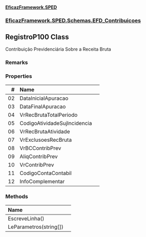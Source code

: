#### [EficazFramework.SPED](EficazFrameworkSPED.md 'EficazFramework SPED')
### [EficazFramework.SPED.Schemas.EFD_Contribuicoes](EficazFramework.SPED.Schemas.EFD_Contribuicoes.md 'EficazFramework.SPED.Schemas.EFD_Contribuicoes')

## RegistroP100 Class

Contribuição Previdenciária Sobre a Receita Bruta

### Remarks
### Properties

| # | Name | |
| ---: | :--- | :--- |
| 02 | DataInicialApuracao |  |
| 03 | DataFinalApuracao |  |
| 04 | VrRecBrutaTotalPeriodo |  |
| 05 | CodigoAtividadeSujIncidencia |  |
| 06 | VrRecBrutaAtividade |  |
| 07 | VrExclusoesRecBruta |  |
| 08 | VrBCContribPrev |  |
| 09 | AliqContribPrev |  |
| 10 | VrContribPrev |  |
| 11 | CodigoContaContabil |  |
| 12 | InfoComplementar |  |
### Methods

| Name | |
| :--- | :--- |
| EscreveLinha() |  |
| LeParametros(string[]) |  |
